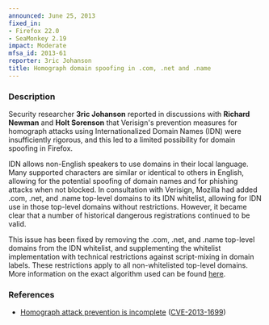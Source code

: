 ```yaml
---
announced: June 25, 2013
fixed_in:
- Firefox 22.0
- SeaMonkey 2.19
impact: Moderate
mfsa_id: 2013-61
reporter: 3ric Johanson
title: Homograph domain spoofing in .com, .net and .name
---
```


<h3>Description</h3>

<p>Security researcher <strong>3ric Johanson</strong> reported in discussions
with <strong>Richard Newman</strong> and <strong>Holt Sorenson</strong> that
Verisign's prevention measures for homograph attacks using Internationalized
Domain Names (IDN) were insufficiently rigorous, and this led to a limited
possibility for domain spoofing in Firefox.</p>

<p>IDN allows non-English speakers to use domains in their local language. Many
supported characters are similar or identical to others in English, allowing for
the potential spoofing of domain names and for phishing attacks when not
blocked. In consultation with Verisign, Mozilla had added .com, .net, and .name
top-level domains to its IDN whitelist, allowing for IDN use in those top-level
domains without restrictions. However, it became clear that a number of
historical dangerous registrations continued to be valid.</p>

<p>This issue has been fixed by removing the .com, .net, and .name top-level
domains from the IDN whitelist, and supplementing the whitelist implementation
with technical restrictions against script-mixing in domain labels. These
restrictions apply to all non-whitelisted top-level domains. More information on
the exact algorithm used can be found <a href="https://wiki.mozilla.org/IDN_Display_Algorithm">here</a>.

</p>


<h3>References</h3>

<ul>
  <li><a href="https://bugzilla.mozilla.org/show_bug.cgi?id=840882">
       Homograph attack prevention is incomplete</a> (<a href="http://cve.mitre.org/cgi-bin/cvename.cgi?name=CVE-2013-1699" class="ex-ref">CVE-2013-1699</a>)</li>
</ul>



